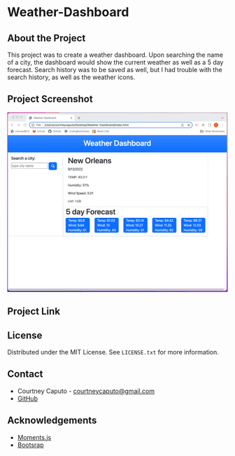# Weather-Dashboard

## About the Project
This project was to create a weather dashboard. Upon searching the name of a city, the dashboard would show the current weather as well as a 5 day forecast. Search history was to be saved as well, but I had trouble with the search history, as well as the weather icons.

## Project Screenshot
<img src="/assets/Screenshot.png">

## Project Link

## License
Distributed under the MIT License. See `LICENSE.txt` for more information.

## Contact
* Courtney Caputo - courtneycaputo@gmail.com
* <a href="https://github.com/courtneycaputo">GitHub</a>


## Acknowledgements
* <a href="https://momentjs.com/">Moments.js</a>
* <a href="https://getbootstrap.com/">Bootsrap</a>